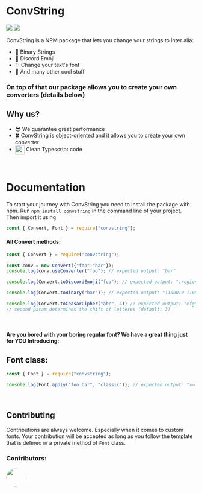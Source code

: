 # ConvString

[![](https://upload.wikimedia.org/wikipedia/commons/d/db/Npm-logo.svg)](https://www.npmjs.com/package/convstring)
[![](https://upload.wikimedia.org/wikipedia/commons/9/91/Octicons-mark-github.svg)](https://github.com/TeloiDev/convstring)

ConvString is a NPM package that lets you change your strings to inter alia:

- 🤖 Binary Strings
- 👥 Discord Emoji
- ✨ Change your text's font
- 🌺 And many other cool stuff

### On top of that our package allows you to create your own converters (details below)

## Why us?

- 😎 We guarantee great performance
- 🍀 ConvString is object-oriented and it allows you to create your own converter
- <img src="https://www.vectorlogo.zone/logos/typescriptlang/typescriptlang-icon.svg" align="center" width="25"> Clean Typescript code

<br/>

# Documentation

To start your journey with ConvString you need to install the package with npm.
Run `npm install convstring` in the command line of your project. Then import it using

```js
const { Convert, Font } = require("convstring");
```

#### All Convert methods:

```js
const { Convert } = require("convstring");

const conv = new Convert({"foo":"bar"});
console.log(conv.useConverter("foo"); // expected output: "bar"

console.log(Convert.toDiscordEmoji("foo"); // expected output: ":regional_indicator_f: :regional_indicator_o: :regional_indicator_o:"

console.log(Convert.toBinary("bar")); // expected output: "1100010 1100001 1110010"

console.log(Convert.toCeasarCipher("abc", 4)) // expected output: "efg" 
// second param determines the shift of letteres (default: 3)
```

<br/>

#### Are you bored with your boring regular font? We have a great thing just for YOU Introducing:

## Font class:

```js
const { Font } = require("convstring");

console.log(Font.apply("foo bar", "classic")); // expected output: "𝔣𝔬𝔬 𝔟𝔞𝔯"
```

<br/>

## Contributing

Contributions are always welcome. Especially when it comes to custom fonts. Your contribution will be accepted as long as you follow the template that is defined in a private method of `Font` class.

### Contributors:

[<img src="https://avatars.githubusercontent.com/u/72653148?s=400&u=1a38768d42fa92337fc84c36bdc156dd10438ee9&v=4" width="50" align="center" style="border-radius:50%"/>](https://github.com/TeloiDev)
